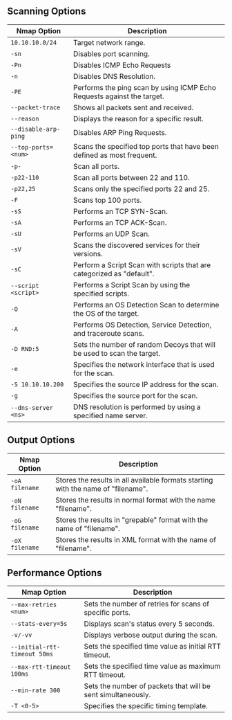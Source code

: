 ## Scanning Options

| **Nmap Option** | **Description** |
|---|----|
| `10.10.10.0/24` | Target network range. |
| `-sn` | Disables port scanning. |
| `-Pn` | Disables ICMP Echo Requests |
| `-n` | Disables DNS Resolution. |
| `-PE` | Performs the ping scan by using ICMP Echo Requests against the target. |
| `--packet-trace` | Shows all packets sent and received. |
| `--reason` | Displays the reason for a specific result. |
| `--disable-arp-ping` | Disables ARP Ping Requests. |
| `--top-ports=<num>` | Scans the specified top ports that have been defined as most frequent.  |
| `-p-` | Scan all ports. |
| `-p22-110` | Scan all ports between 22 and 110. |
| `-p22,25` | Scans only the specified ports 22 and 25. |
| `-F` | Scans top 100 ports. |
| `-sS` | Performs an TCP SYN-Scan. |
| `-sA` | Performs an TCP ACK-Scan. |
| `-sU` | Performs an UDP Scan. |
| `-sV` | Scans the discovered services for their versions. |
| `-sC` | Perform a Script Scan with scripts that are categorized as "default". |
| `--script <script>` | Performs a Script Scan by using the specified scripts. |
| `-O` | Performs an OS Detection Scan to determine the OS of the target. |
| `-A` | Performs OS Detection, Service Detection, and traceroute scans. |
| `-D RND:5` | Sets the number of random Decoys that will be used to scan the target. |
| `-e` | Specifies the network interface that is used for the scan. |
| `-S 10.10.10.200` | Specifies the source IP address for the scan. |
| `-g` | Specifies the source port for the scan. |
| `--dns-server <ns>` | DNS resolution is performed by using a specified name server. |


## Output Options


| **Nmap Option**                 | **Description** |
|---|----|
| `-oA filename`                  | Stores the results in all available formats starting with the name of "filename". |
| `-oN filename`                  | Stores the results in normal format with the name "filename". |
| `-oG filename`                  | Stores the results in "grepable" format with the name of "filename". |
| `-oX filename`                  | Stores the results in XML format with the name of "filename". |



## Performance Options

| **Nmap Option**                 | **Description** |
|---|----|
| `--max-retries <num>`           | Sets the number of retries for scans of specific ports. |
| `--stats-every=5s`              | Displays scan's status every 5 seconds. |
| `-v/-vv`                        | Displays verbose output during the scan. |
| `--initial-rtt-timeout 50ms`    | Sets the specified time value as initial RTT timeout. |
| `--max-rtt-timeout 100ms`       | Sets the specified time value as maximum RTT timeout. |
| `--min-rate 300`                | Sets the number of packets that will be sent simultaneously. |
| `-T <0-5>`                      | Specifies the specific timing template. |
